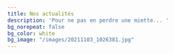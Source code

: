 ```yaml
---
title: Nos actualités
description: 'Pour ne pas en perdre une miette... '
bg_norepeat: false
bg_color: white
bg_image: "/images/20211103_1026381.jpg"
---
```


